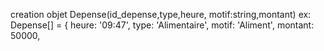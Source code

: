 creation objet Depense(id_depense,type,heure, motif:string,montant)
  ex: Depense[] = {
    heure: '09:47',
    type: 'Alimentaire',
    motif: 'Aliment',
    montant: 50000,